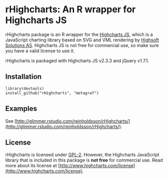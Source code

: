 # rHighcharts: An R wrapper for Highcharts JS

rHighcharts package is an R wrapper for the [Highcharts JS](https://github.com/highslide-software/highcharts.com), which is a JavaScript charting library based on SVG and VML rendering by [Highsoft Solutions AS](http://highsoft.com/). Highcharts JS is not free for commercial use, so make sure you have a valid license to use it.

rHighcharts is packaged with Highcharts JS v2.3.3 and jQuery v1.7.1.

## Installation

    library(devtools)
    install_github("rHighcharts", "metagraf")
    
## Examples

See [http://glimmer.rstudio.com/reinholdsson/rHighcharts/](http://glimmer.rstudio.com/reinholdsson/rHighcharts/).

## License

rHighcharts is licensed under [GPL-2](http://www.gnu.org/licenses/gpl-2.0.html). However, the Highcharts JavaScript library that is included in this package is **not free** for commercial use. Read more about its license at [http://www.highcharts.com/license](http://www.highcharts.com/license).
